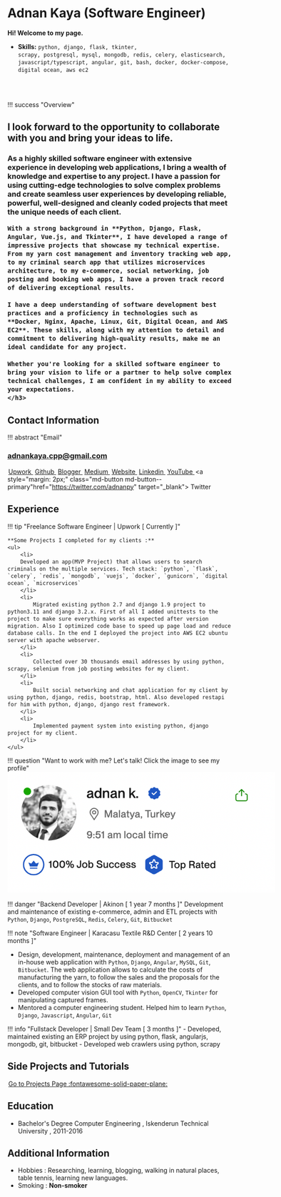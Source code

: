 # Adnan Kaya (Software Engineer) 

**Hi! Welcome to my page.**

- **Skills:** <code>python, django, flask, tkinter, scrapy, postgresql, mysql, mongodb, redis, celery, elasticsearch, javascript/typescript, angular, git, bash, docker, docker-compose, digital ocean, aws ec2
</code>

!!! success "Overview"
    <h2>
    **I look forward to the opportunity to collaborate with you and bring your ideas to life.**
    </h2>
    <h3>
    As a highly skilled software engineer with extensive experience in developing web applications, I bring a wealth of knowledge and expertise to any project. I have a passion for using cutting-edge technologies to solve complex problems and create seamless user experiences by developing reliable, powerful, well-designed and cleanly coded projects that meet the unique needs of each client.

    With a strong background in **Python, Django, Flask, Angular, Vue.js, and Tkinter**, I have developed a range of impressive projects that showcase my technical expertise. From my yarn cost management and inventory tracking web app, to my criminal search app that utilizes microservices architecture, to my e-commerce, social networking, job posting and booking web apps, I have a proven track record of delivering exceptional results.

    I have a deep understanding of software development best practices and a proficiency in technologies such as **Docker, Nginx, Apache, Linux, Git, Digital Ocean, and AWS EC2**. These skills, along with my attention to detail and commitment to delivering high-quality results, make me an ideal candidate for any project.

    Whether you're looking for a skilled software engineer to bring your vision to life or a partner to help solve complex technical challenges, I am confident in my ability to exceed your expectations.
    </h3>


## Contact Information

!!! abstract "Email"
    <h3 style="font-weight: bold;">adnankaya.cpp@gmail.com</h3>
    <a style="margin: 2px;" class="md-button md-button" href="https://www.upwork.com/freelancers/~01250366c1d60c34c3" target="_blank"> Upwork </a>
    <a style="margin: 2px;" class="md-button md-button--primary" href="https://github.com/adnankaya" target="_blank"> Github </a>
    <a style="margin: 2px;" class="md-button" href="https://adnankayace.blogspot.com" target="_blank"> Blogger </a>
    <a style="margin: 2px;" class="md-button md-button--primary" href="https://medium.com/@adnan-kaya" target="_blank"> Medium </a>
    <a style="margin: 2px;" class="md-button" href="https://kayace.com/" target="_blank"> Website </a>
    <a style="margin: 2px;" class="md-button md-button--primary" href="https://www.linkedin.com/in/adnan-kayace/" target="_blank"> Linkedin </a>
    <a style="margin: 2px;" class="md-button" href="https://youtube.com/c/adnankaya" target="_blank"> YouTube </a>
    <a style="margin: 2px;"  class="md-button md-button--primary"href="https://twitter.com/adnanpy" target="_blank"> Twitter </a>




## Experience

!!! tip "Freelance Software Engineer | Upwork [ Currently ]"

    **Some Projects I completed for my clients :**
    <ul>
        <li>
        Developed an app(MVP Project) that allows users to search criminals on the multiple services. Tech stack: `python`, `flask`, `celery`, `redis`, `mongodb`, `vuejs`, `docker`, `gunicorn`, `digital ocean`, `microservices`
        </li>
        <li>
            Migrated existing python 2.7 and django 1.9 project to python3.11 and django 3.2.x. First of all I added unittests to the project to make sure everything works as expected after version migration. Also I optimized code base to speed up page load and reduce database calls. In the end I deployed the project into AWS EC2 ubuntu server with apache webserver.
        </li>
        <li>
            Collected over 30 thousands email addresses by using python, scrapy, selenium from job posting websites for my client.
        </li>
        <li>
            Built social networking and chat application for my client by using python, django, redis, bootstrap, html. Also developed restapi for him with python, django, django rest framework.
        </li>
        <li>
            Implemented payment system into existing python, django project for my client.
        </li>
    </ul>


!!! question "Want to work with me? Let's talk! Click the image to see my profile"
    <a href="https://www.upwork.com/freelancers/~01250366c1d60c34c3" target="_blank">
    <img src="assets/images/pp-upwork.png" style="max-width:600px;max-height: 400px;"/>
    </a>


!!! danger "Backend Developer | Akinon [ 1 year 7 months ]"
    Development and maintenance of existing e-commerce, admin and ETL projects with `Python`, `Django`, `PostgreSQL`, `Redis`, `Celery`, `Git`, `Bitbucket`

!!! note "Software Engineer | Karacasu Textile R&D Center [ 2 years 10 months ]"
    <ul>
    <li>
        Design, development, maintenance, deployment and management of an in-house web application with `Python`, `Django`, `Angular`, `MySQL`, `Git`, `Bitbucket`. The web application allows to calculate the costs of manufacturing the yarn, to follow the sales and the proposals for the clients, and to follow the stocks of raw materials.
    </li>
    <li>
        Developed computer vision GUI tool with `Python`, `OpenCV`, `Tkinter` for manipulating  captured frames.
    </li>
    <li>
        Mentored a computer engineering student. Helped him to learn `Python`, `Django`, `Javascript`, `Angular`, `Git`
    </li>
    </ul>


!!! info "Fullstack Developer | Small Dev Team [ 3 months ]"
    - Developed, maintained existing an ERP project by using python, flask, angularjs, mongodb, git, bitbucket
    - Developed web crawlers using python, scrapy

## Side Projects and Tutorials
<a style="margin: 2px;" class="md-button md-button--primary" href="/projects/">
Go to Projects Page 
:fontawesome-solid-paper-plane:
</a>



## Education
- Bachelor's Degree Computer Engineering , Iskenderun Technical University , 2011-2016



## Additional Information
- Hobbies : Researching, learning, blogging, walking in natural places, table tennis, learning new languages.
- Smoking : **Non-smoker**




